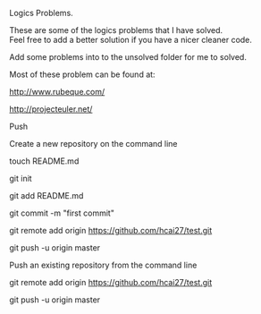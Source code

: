 Logics Problems.

These are some of the logics problems that I have solved.  
Feel free to add a better solution if you have a nicer cleaner code.

Add some problems into to the unsolved folder for me to solved.

Most of these problem can be found at:

http://www.rubeque.com/

http://projecteuler.net/

Push

Create a new repository on the command line

touch README.md

git init

git add README.md

git commit -m "first commit"

git remote add origin https://github.com/hcai27/test.git

git push -u origin master


Push an existing repository from the command line

git remote add origin https://github.com/hcai27/test.git

git push -u origin master
